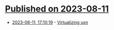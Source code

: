 # [Published on 2023-08-11](index.md)

* [2023-08-11, 17:10:19](https://lobste.rs/s/f7jcoo/virtualizing_uxn) - [Virtualizing uxn](https://eighty-twenty.org/2023/08/11/virtualizing-uxn)
